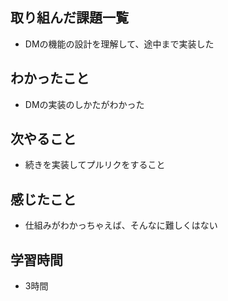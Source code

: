 ## 取り組んだ課題一覧
- DMの機能の設計を理解して、途中まで実装した

## わかったこと
- DMの実装のしかたがわかった

## 次やること
- 続きを実装してプルリクをすること

## 感じたこと
- 仕組みがわかっちゃえば、そんなに難しくはない

## 学習時間
- 3時間